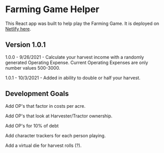 # Farming Game Helper

This React app was built to help play the Farming Game. It is deployed on [Netlify here](https://farming-game-helper.netlify.app/).

## Version 1.0.1

1.0.0 - 9/26/2021 - Calculate your harvest income with a randomly generated Operating Expense. Current Operating Expenses are only number values 500-3000.

1.0.1 - 10/3/2021 - Added in ability to double or half your harvest.

## Development Goals

Add OP's that factor in costs per acre.

Add OP's that look at Harvester/Tractor ownership.

Add OP's for 10% of debt

Add character trackers for each person playing.

Add a virtual die for harvest rolls (?).
